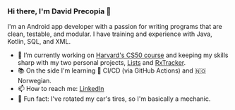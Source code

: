 ### Hi there, I'm David Precopia 👋  

I'm an Android app developer with a passion for writing programs that are clean, testable, and modular. I have training and experience with Java, Kotlin, SQL, and XML.

- 🔭 I’m currently working on [Harvard's CS50 course](https://online-learning.harvard.edu/course/cs50-introduction-computer-science) and keeping my skills sharp with my two personal projects, [Lists](https://github.com/DavidPrecopia/Lists) and [RxTracker](https://github.com/DavidPrecopia/RxTracker).
- 📚 On the side I'm learning 🤖 CI/CD (via GitHub Actions) and 🇳🇴 Norwegian.
- 📫 How to reach me: [LinkedIn](https://www.linkedin.com/in/david-m-precopia/)
- 🚗 Fun fact: I've rotated my car's tires, so I'm basically a mechanic.

<!--
Tech Stack:
- JUnit 4 and 5
- RxJava
- Dagger
- Firebase
- MockK
- Mockito
- AssertJ
-->
